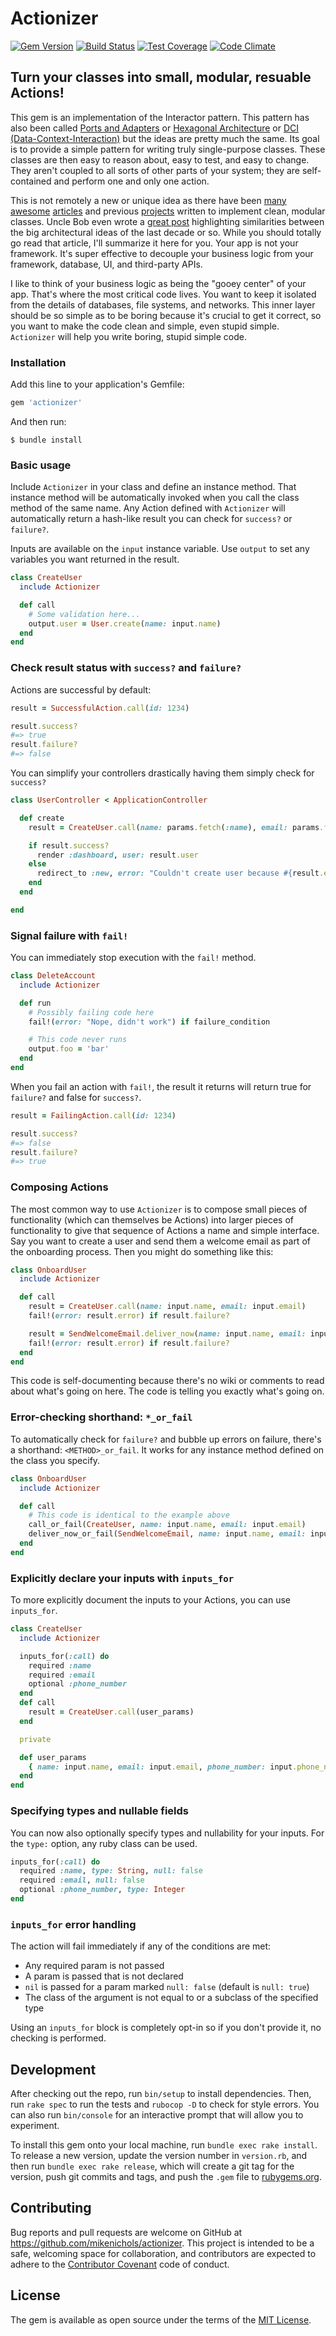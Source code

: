 # Actionizer

[![Gem Version](https://badge.fury.io/rb/actionizer.svg)](https://badge.fury.io/rb/actionizer)
[![Build Status](https://travis-ci.org/mikenichols/actionizer.svg?branch=master)](https://travis-ci.org/mikenichols/actionizer)
[![Test Coverage](https://codeclimate.com/github/mikenichols/actionizer/badges/coverage.svg)](https://codeclimate.com/github/mikenichols/actionizer/coverage)
[![Code Climate](https://codeclimate.com/github/mikenichols/actionizer/badges/gpa.svg)](https://codeclimate.com/github/mikenichols/actionizer)

## Turn your classes into small, modular, resuable Actions!

This gem is an implementation of the Interactor pattern. This pattern has also been called [Ports and Adapters](http://www.dossier-andreas.net/software_architecture/ports_and_adapters.html) or [Hexagonal Architecture](http://victorsavkin.com/post/42542190528/hexagonal-architecture-for-rails-developers) or [DCI (Data-Context-Interaction)](https://en.wikipedia.org/wiki/Data,_context_and_interaction) but the ideas are pretty much the same. Its goal is to provide a simple pattern for writing truly single-purpose classes. These classes are then easy to reason about, easy to test, and easy to change. They aren't coupled to all sorts of other parts of your system; they are self-contained and perform one and only one action.

This is not remotely a new or unique idea as there have been [many](http://blog.8thlight.com/uncle-bob/2011/11/22/Clean-Architecture.html) [awesome](http://jamesgolick.com/2010/3/14/crazy-heretical-and-awesome-the-way-i-write-rails-apps.html) [articles](http://jeffreypalermo.com/blog/the-onion-architecture-part-1/) and previous [projects](https://github.com/collectiveidea/interactor/) written to implement clean, modular classes. Uncle Bob even wrote a [great post](https://blog.8thlight.com/uncle-bob/2012/08/13/the-clean-architecture.html) highlighting similarities between the big architectural ideas of the last decade or so. While you should totally go read that article, I'll summarize it here for you. Your app is not your framework. It's super effective to decouple your business logic from your framework, database, UI, and third-party APIs.

I like to think of your business logic as being the "gooey center" of your app. That's where the most critical code lives. You want to keep it isolated from the details of databases, file systems, and networks. This inner layer should be so simple as to be boring because it's crucial to get it correct, so you want to make the code clean and simple, even stupid simple. `Actionizer` will help you write boring, stupid simple code.

### Installation

Add this line to your application's Gemfile:

```ruby
gem 'actionizer'
```

And then run:

    $ bundle install

### Basic usage

Include `Actionizer` in your class and define an instance method. That instance method will be automatically invoked when you call the class method of the same name. Any Action defined with `Actionizer` will automatically return a hash-like result you can check for `success?` or `failure?`.

Inputs are available on the `input` instance variable. Use `output` to set any variables you want returned in the result.

```ruby
class CreateUser
  include Actionizer

  def call
    # Some validation here...
    output.user = User.create(name: input.name)
  end
end
```

### Check result status with `success?` and `failure?`

Actions are successful by default:
```ruby
result = SuccessfulAction.call(id: 1234)

result.success?
#=> true
result.failure?
#=> false
```

You can simplify your controllers drastically having them simply check for `success?`
```ruby
class UserController < ApplicationController

  def create
    result = CreateUser.call(name: params.fetch(:name), email: params.fetch(:email))

    if result.success?
      render :dashboard, user: result.user
    else
      redirect_to :new, error: "Couldn't create user because #{result.error_reason}"
    end
  end

end
```

### Signal failure with `fail!`

You can immediately stop execution with the `fail!` method.
```ruby
class DeleteAccount
  include Actionizer

  def run
    # Possibly failing code here
    fail!(error: "Nope, didn't work") if failure_condition

    # This code never runs
    output.foo = 'bar'
  end
end
```

When you fail an action with `fail!`, the result it returns will return true for `failure?` and false for `success?`.
```ruby
result = FailingAction.call(id: 1234)

result.success?
#=> false
result.failure?
#=> true
```

### Composing Actions

The most common way to use `Actionizer` is to compose small pieces of functionality (which can themselves be Actions) into larger pieces of functionality to give that sequence of Actions a name and simple interface. Say you want to create a user and send them a welcome email as part of the onboarding process. Then you might do something like this:
```ruby
class OnboardUser
  include Actionizer

  def call
    result = CreateUser.call(name: input.name, email: input.email)
    fail!(error: result.error) if result.failure?

    result = SendWelcomeEmail.deliver_now(name: input.name, email: input.email)
    fail!(error: result.error) if result.failure?
  end
end
```

This code is self-documenting because there's no wiki or comments to read about what's going on here. The code is telling you exactly what's going on.

### Error-checking shorthand: `*_or_fail`

To automatically check for `failure?` and bubble up errors on failure, there's a shorthand: `<METHOD>_or_fail`. It works for any instance method defined on the class you specify.
```ruby
class OnboardUser
  include Actionizer

  def call
    # This code is identical to the example above
    call_or_fail(CreateUser, name: input.name, email: input.email)
    deliver_now_or_fail(SendWelcomeEmail, name: input.name, email: input.email)
  end
end
```

### Explicitly declare your inputs with `inputs_for`

To more explicitly document the inputs to your Actions, you can use `inputs_for`.
```ruby
class CreateUser
  include Actionizer

  inputs_for(:call) do
    required :name
    required :email
    optional :phone_number
  end
  def call
    result = CreateUser.call(user_params)
  end

  private

  def user_params
    { name: input.name, email: input.email, phone_number: input.phone_number }.compact
  end
end
```

### Specifying types and nullable fields

You can now also optionally specify types and nullability for your inputs. For the `type:` option, any ruby class can be used.

```ruby
inputs_for(:call) do
  required :name, type: String, null: false
  required :email, null: false
  optional :phone_number, type: Integer
end
```

### `inputs_for` error handling

The action will fail immediately if any of the conditions are met:
- Any required param is not passed
- A param is passed that is not declared
- `nil` is passed for a param marked `null: false` (default is `null: true`)
- The class of the argument is not equal to or a subclass of the specified type

Using an `inputs_for` block is completely opt-in so if you don't provide it, no checking is performed.

## Development

After checking out the repo, run `bin/setup` to install dependencies. Then, run `rake spec` to run the tests and `rubocop -D` to check for style errors. You can also run `bin/console` for an interactive prompt that will allow you to experiment.

To install this gem onto your local machine, run `bundle exec rake install`. To release a new version, update the version number in `version.rb`, and then run `bundle exec rake release`, which will create a git tag for the version, push git commits and tags, and push the `.gem` file to [rubygems.org](https://rubygems.org).

## Contributing

Bug reports and pull requests are welcome on GitHub at https://github.com/mikenichols/actionizer. This project is intended to be a safe, welcoming space for collaboration, and contributors are expected to adhere to the [Contributor Covenant](http://contributor-covenant.org) code of conduct.


## License

The gem is available as open source under the terms of the [MIT License](http://opensource.org/licenses/MIT).
